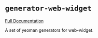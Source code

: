 # `generator-web-widget`

[Full Documentation](https://web-widget.js.org/docs/create)

A set of yeoman generators for web-widget.
